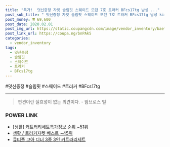 ```yaml
--- 
title: "특가!  덧신증정 자켓 슬림핏 스웨이드 모던 7호 트러커 BFcs17tg 남성 ..." 
post_sub_title: " 덧신증정 자켓 슬림핏 스웨이드 모던 7호 트러커 BFcs17tg 남성 kirahosi 세무" 
post_money: ₩ 69,600 
post_date: 2020.02.01 
post_img_url: https://static.coupangcdn.com/image/vendor_inventory/baef/ec1c98bb30243de921c8d1ab3b523f8730cd7cf2f0c9de5e2823ceebd74d.jpg 
post_link_url: https://coupa.ng/bnPAk5 
categories: 
  - vendor_inventory 
tags: 
  - 덧신증정 
  - 슬림핏 
  - 스웨이드 
  - 트러커 
  - BFcs17tg 
--- 
```

  #덧신증정 #슬림핏 #스웨이드 #트러커 #BFcs17tg 
<hr> 

> 편견이란 실효성이 없는 의견이다. - 암브로스 빌 


### POWER LINK

* <a href="https://blog.naver.com/sakai111/221771382339" target="_blank"> [생활] 커트러리세트특가정보 순위 ~51위</a>
* <a href="https://blog.naver.com/santokki14/221792169765" target="_blank">생활 / 트러커자켓 베스트 ~45위</a>
* <a href="https://blog.naver.com/fasyy4321/221786315305" target="_blank">큐티폴 고아 디너 3종 3인 커트러리세트</a>
